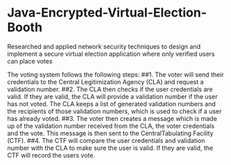 # Java-Encrypted-Virtual-Election-Booth
Researched and applied network security techniques to design and implement a secure virtual election application where only verified users can place votes


The voting system follows the following steps:
##1. The voter will send their credentials to the Central Legitimization Agency (CLA) and request a validation number.
##2. The CLA then checks if the user credentials are valid. If they are valid, the CLA will provide a validation number if the user has not voted. The CLA keeps a list of generated validation numbers and the recipients of those validation numbers, which is used to check if a user has already voted.
##3. The voter then creates a message which is made up of the validation number received from the CLA, the voter credentials and the vote. This message is then sent to the CentralTabulating Facility (CTF).
##4. The CTF will compare the user credentials and validation number with the CLA to make sure the user is valid. If they are valid, the CTF will record the users vote.
